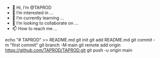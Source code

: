 - 👋 Hi, I’m @TAPROD
- 👀 I’m interested in ...
- 🌱 I’m currently learning ...
- 💞️ I’m looking to collaborate on ...
- 📫 How to reach me ...

<!---
TAPROD/TAPROD is a ✨ special ✨ repository because its `README.md` (this file) appears on your GitHub profile.
You can click the Preview link to take a look at your changes.
--->
echo "# TAPROD" >> README.md
git init
git add README.md
git commit -m "first commit"
git branch -M main
git remote add origin https://github.com/TAPROD/TAPROD.git
git push -u origin main
